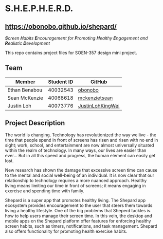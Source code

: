 # S.H.E.P.H.E.R.D.

## <https://obonobo.github.io/shepard/>

<p>
    <em>
        <strong>S</strong>creen
        <strong>H</strong>abits
        <strong>E</strong>ncouragement
        for
        <strong>P</strong>romoting
        <strong>H</strong>ealthy
        <strong>E</strong>ngagement
        and
        <strong>R</strong>ealistic
        <strong>D</strong>evelopment
    </em>
</p>

This repo contains project files for SOEN-357 design mini project.

## Team

| Member | Student ID | GitHub |
| ------ | ---------- | ------ |
| Ethan Benabou |40032543| [obonobo](https://github.com/obonobo/) |
| Sean McKenzie | 40068618| [mckenzietsean](https://github.com/mckenzietsean) |
| Justin Loh |40073776 | [JustinLohKingWei](https://github.com/JustinLohKingWei) |


## Project Description

The world is changing. Technology has revolutionized the way we live - the time
that people spend in front of screens has risen and risen with no end in sight;
work, school, and entertainment are now almost universally situated within the
realm of technology. In many ways, our lives are easier than ever... But in all
this speed and progress, the human element can easily get lost.

New research has shown the damage that excessive screen time can cause to the
mental and social well-being of an individual. It is now clear that our
relationship to technology requires a more nuanced approach. Healthy living
means limiting our time in front of screens; it means engaging in exercise and
spending time with family.

Shepard is a super app that promotes healthy living. The Shepard app ecosystem
provides encouragement to the user that steers them towards living a healthy
lifestyle. One of the big problems that Sheperd tackles is how to help users
manage their screen time. In this vein, the desktop and mobile apps on the
Shepard platform offer features for enforcing healthy screen habits, such as
timers, notifications, and task management. Shepard also offers functionality
for promoting health exercise habits.
